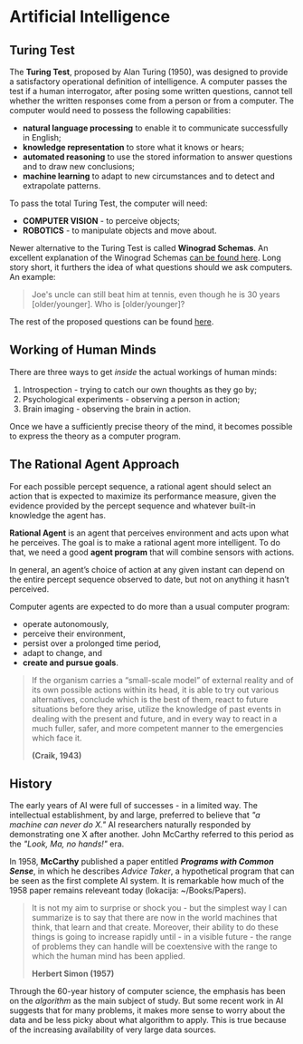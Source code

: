 # Artificial Intelligence

## Turing Test

The **Turing Test**, proposed by Alan Turing (1950), was designed to provide a satisfactory operational definition of intelligence. A computer passes the test if a human interrogator, after
posing some written questions, cannot tell whether the written responses come from a person or from a computer. The computer would need to possess the following capabilities:

* **natural language processing** to enable it to communicate successfully in English;
* **knowledge representation** to store what it knows or hears;
* **automated reasoning** to use the stored information to answer questions and to draw
new conclusions;
* **machine learning** to adapt to new circumstances and to detect and extrapolate patterns.

To pass the total Turing Test, the computer will need:
* **COMPUTER VISION** - to perceive objects;
* **ROBOTICS** - to manipulate objects and move about.

Newer alternative to the Turing Test is called **Winograd Schemas**. An excellent explanation of the Winograd Schemas [can be found here](http://www.newyorker.com/tech/elements/why-cant-my-computer-understand-me). Long story short, it furthers the idea of what questions should we ask computers. An example:

>  Joe's uncle can still beat him at tennis, even though he is 30 years [older/younger]. Who is [older/younger]?

The rest of the proposed questions can be found [here](http://www.cs.nyu.edu/davise/papers/WS.html).

## Working of Human Minds

There are three ways to get _inside_ the actual workings of human minds:
1. Introspection - trying to catch our own thoughts as they go by;
2. Psychological experiments - observing a person in action;
3. Brain imaging - observing the brain in action.

Once we have a sufficiently precise theory of
the mind, it becomes possible to express the theory as a computer program.

## The Rational Agent Approach


For each possible percept sequence, a rational agent should select an action that is expected to maximize its performance measure, given the evidence provided by the percept sequence and whatever built-in knowledge the agent has.

**Rational Agent** is an agent that perceives environment and acts upon what he perceives. The goal is to make a rational agent more intelligent. To do that, we need a good **agent program** that will combine sensors with actions.

In general, an agent’s choice of action at any given instant can depend on the entire percept sequence observed to date, but not on anything it hasn’t perceived.

Computer agents are expected to do more than a usual computer program:
* operate autonomously,
* perceive their environment,
* persist over a prolonged time period,
* adapt to change, and
* **create and pursue goals**.

> If the organism carries a “small-scale model” of external reality and of its own possible actions within its head, it is able to try out various alternatives, conclude which is the best of them, react to future situations before they arise, utilize the knowledge of past events in dealing with the present and future, and in every way to react in a much fuller, safer, and more competent manner to the emergencies which face it.
>
> **(Craik, 1943)**

## History

The early years of AI were full of successes - in a limited way. The intellectual establishment, by and large, preferred to believe that _"a machine can never do X."_ AI researchers naturally responded by demonstrating one X after another. John McCarthy referred to this period as the _"Look, Ma, no hands!"_ era.

In 1958, **McCarthy** published a paper entitled **_Programs with Common Sense_**, in which he describes _Advice Taker_, a hypothetical program that can be seen as the first complete AI system. It is remarkable how much of the 1958 paper remains releveant today (lokacija: ~/Books/Papers).

> It is not my aim to surprise or shock you - but the simplest way I can summarize is to say that there are now in the world machines that think, that learn and that create. Moreover, their ability to do these things is going to increase rapidly until - in a visible future - the range of problems they can handle will be coextensive with the range to which the human mind has been applied.
>
> **Herbert Simon (1957)**

Through the 60-year history of computer science, the emphasis has been on the _algorithm_ as the main subject of study. But some recent work in AI suggests that for many problems, it
makes more sense to worry about the data and be less picky about what algorithm to apply. This is true because of the increasing availability of very large data sources.
